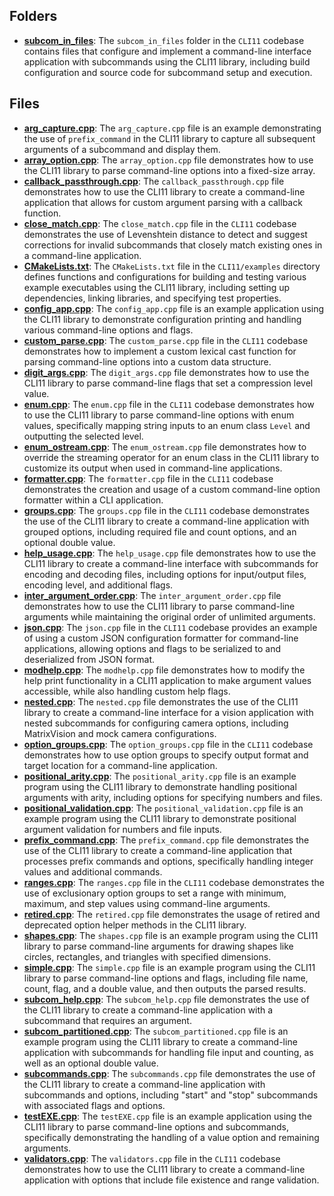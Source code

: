 ## Folders
- **[subcom_in_files](examples/subcom_in_files.driver.md)**: The `subcom_in_files` folder in the `CLI11` codebase contains files that configure and implement a command-line interface application with subcommands using the CLI11 library, including build configuration and source code for subcommand setup and execution.

## Files
- **[arg_capture.cpp](examples/arg_capture.cpp.driver.md)**: The `arg_capture.cpp` file is an example demonstrating the use of `prefix_command` in the CLI11 library to capture all subsequent arguments of a subcommand and display them.
- **[array_option.cpp](examples/array_option.cpp.driver.md)**: The `array_option.cpp` file demonstrates how to use the CLI11 library to parse command-line options into a fixed-size array.
- **[callback_passthrough.cpp](examples/callback_passthrough.cpp.driver.md)**: The `callback_passthrough.cpp` file demonstrates how to use the CLI11 library to create a command-line application that allows for custom argument parsing with a callback function.
- **[close_match.cpp](examples/close_match.cpp.driver.md)**: The `close_match.cpp` file in the `CLI11` codebase demonstrates the use of Levenshtein distance to detect and suggest corrections for invalid subcommands that closely match existing ones in a command-line application.
- **[CMakeLists.txt](examples/CMakeLists.txt.driver.md)**: The `CMakeLists.txt` file in the `CLI11/examples` directory defines functions and configurations for building and testing various example executables using the CLI11 library, including setting up dependencies, linking libraries, and specifying test properties.
- **[config_app.cpp](examples/config_app.cpp.driver.md)**: The `config_app.cpp` file is an example application using the CLI11 library to demonstrate configuration printing and handling various command-line options and flags.
- **[custom_parse.cpp](examples/custom_parse.cpp.driver.md)**: The `custom_parse.cpp` file in the `CLI11` codebase demonstrates how to implement a custom lexical cast function for parsing command-line options into a custom data structure.
- **[digit_args.cpp](examples/digit_args.cpp.driver.md)**: The `digit_args.cpp` file demonstrates how to use the CLI11 library to parse command-line flags that set a compression level value.
- **[enum.cpp](examples/enum.cpp.driver.md)**: The `enum.cpp` file in the `CLI11` codebase demonstrates how to use the CLI11 library to parse command-line options with enum values, specifically mapping string inputs to an enum class `Level` and outputting the selected level.
- **[enum_ostream.cpp](examples/enum_ostream.cpp.driver.md)**: The `enum_ostream.cpp` file demonstrates how to override the streaming operator for an enum class in the CLI11 library to customize its output when used in command-line applications.
- **[formatter.cpp](examples/formatter.cpp.driver.md)**: The `formatter.cpp` file in the `CLI11` codebase demonstrates the creation and usage of a custom command-line option formatter within a CLI application.
- **[groups.cpp](examples/groups.cpp.driver.md)**: The `groups.cpp` file in the `CLI11` codebase demonstrates the use of the CLI11 library to create a command-line application with grouped options, including required file and count options, and an optional double value.
- **[help_usage.cpp](examples/help_usage.cpp.driver.md)**: The `help_usage.cpp` file demonstrates how to use the CLI11 library to create a command-line interface with subcommands for encoding and decoding files, including options for input/output files, encoding level, and additional flags.
- **[inter_argument_order.cpp](examples/inter_argument_order.cpp.driver.md)**: The `inter_argument_order.cpp` file demonstrates how to use the CLI11 library to parse command-line arguments while maintaining the original order of unlimited arguments.
- **[json.cpp](examples/json.cpp.driver.md)**: The `json.cpp` file in the `CLI11` codebase provides an example of using a custom JSON configuration formatter for command-line applications, allowing options and flags to be serialized to and deserialized from JSON format.
- **[modhelp.cpp](examples/modhelp.cpp.driver.md)**: The `modhelp.cpp` file demonstrates how to modify the help print functionality in a CLI11 application to make argument values accessible, while also handling custom help flags.
- **[nested.cpp](examples/nested.cpp.driver.md)**: The `nested.cpp` file demonstrates the use of the CLI11 library to create a command-line interface for a vision application with nested subcommands for configuring camera options, including MatrixVision and mock camera configurations.
- **[option_groups.cpp](examples/option_groups.cpp.driver.md)**: The `option_groups.cpp` file in the `CLI11` codebase demonstrates how to use option groups to specify output format and target location for a command-line application.
- **[positional_arity.cpp](examples/positional_arity.cpp.driver.md)**: The `positional_arity.cpp` file is an example program using the CLI11 library to demonstrate handling positional arguments with arity, including options for specifying numbers and files.
- **[positional_validation.cpp](examples/positional_validation.cpp.driver.md)**: The `positional_validation.cpp` file is an example program using the CLI11 library to demonstrate positional argument validation for numbers and file inputs.
- **[prefix_command.cpp](examples/prefix_command.cpp.driver.md)**: The `prefix_command.cpp` file demonstrates the use of the CLI11 library to create a command-line application that processes prefix commands and options, specifically handling integer values and additional commands.
- **[ranges.cpp](examples/ranges.cpp.driver.md)**: The `ranges.cpp` file in the `CLI11` codebase demonstrates the use of exclusionary option groups to set a range with minimum, maximum, and step values using command-line arguments.
- **[retired.cpp](examples/retired.cpp.driver.md)**: The `retired.cpp` file demonstrates the usage of retired and deprecated option helper methods in the CLI11 library.
- **[shapes.cpp](examples/shapes.cpp.driver.md)**: The `shapes.cpp` file is an example program using the CLI11 library to parse command-line arguments for drawing shapes like circles, rectangles, and triangles with specified dimensions.
- **[simple.cpp](examples/simple.cpp.driver.md)**: The `simple.cpp` file is an example program using the CLI11 library to parse command-line options and flags, including file name, count, flag, and a double value, and then outputs the parsed results.
- **[subcom_help.cpp](examples/subcom_help.cpp.driver.md)**: The `subcom_help.cpp` file demonstrates the use of the CLI11 library to create a command-line application with a subcommand that requires an argument.
- **[subcom_partitioned.cpp](examples/subcom_partitioned.cpp.driver.md)**: The `subcom_partitioned.cpp` file is an example program using the CLI11 library to create a command-line application with subcommands for handling file input and counting, as well as an optional double value.
- **[subcommands.cpp](examples/subcommands.cpp.driver.md)**: The `subcommands.cpp` file demonstrates the use of the CLI11 library to create a command-line application with subcommands and options, including "start" and "stop" subcommands with associated flags and options.
- **[testEXE.cpp](examples/testEXE.cpp.driver.md)**: The `testEXE.cpp` file is an example application using the CLI11 library to parse command-line options and subcommands, specifically demonstrating the handling of a value option and remaining arguments.
- **[validators.cpp](examples/validators.cpp.driver.md)**: The `validators.cpp` file in the `CLI11` codebase demonstrates how to use the CLI11 library to create a command-line application with options that include file existence and range validation.

